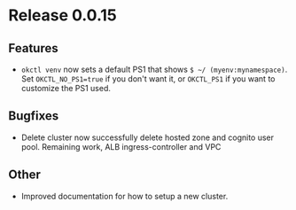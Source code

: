 # Release 0.0.15

## Features
- `okctl venv` now sets a default PS1 that shows `$ ~/ (myenv:mynamespace)`. Set `OKCTL_NO_PS1=true` if you don't want it,
or `OKCTL_PS1` if you want to customize the PS1 used.

## Bugfixes
- Delete cluster now successfully delete hosted zone and cognito user pool. Remaining work, ALB ingress-controller and VPC

## Other

- Improved documentation for how to setup a new cluster.
